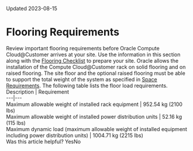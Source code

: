 Updated 2023-08-15
# Flooring Requirements
Review important flooring requirements before Oracle Compute Cloud@Customer arrives at your site.
Use the information in this section along with the [Flooring Checklist](https://docs.oracle.com/en-us/iaas/compute-cloud-at-customer/topics/site-prep/site-checklists.htm#site_checklists__flooring-checklist) to prepare your site.
Oracle allows the installation of the Compute Cloud@Customer rack on solid flooring and on raised flooring. 
The site floor and the optional raised flooring must be able to support the total weight of the system as specified in [Space Requirements](https://docs.oracle.com/en-us/iaas/compute-cloud-at-customer/topics/site-prep/space_requirements.htm#space-requirements "Ensure that your site meets the space requirements for each Oracle Compute Cloud@Customer rack."). 
The following table lists the floor load requirements. 
Description  |  Requirement   
---|---  
Maximum allowable weight of installed rack equipment  |  952.54 kg (2100 lbs)   
Maximum allowable weight of installed power distribution units  |  52.16 kg (115 lbs)   
Maximum dynamic load (maximum allowable weight of installed equipment including power distribution units)  |  1004.71 kg (2215 lbs)   
Was this article helpful?
YesNo

